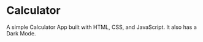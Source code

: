 # Calculator
A simple Calculator App built with HTML, CSS, and JavaScript. It also has a Dark Mode.
